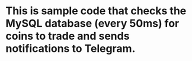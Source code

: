 # This is sample code that checks the MySQL database (every 50ms) for coins to trade and sends notifications to Telegram.
